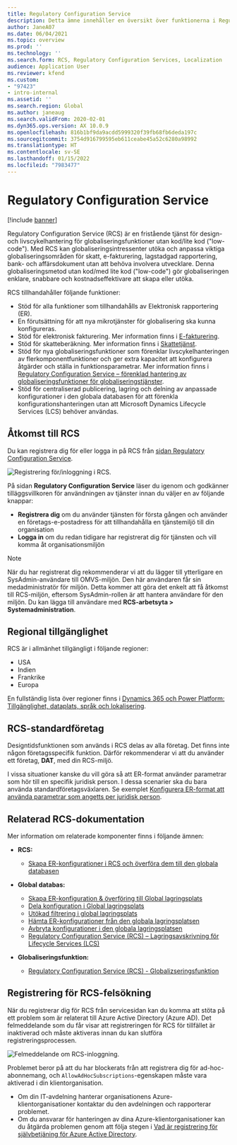 ```yaml
---
title: Regulatory Configuration Service
description: Detta ämne innehåller en översikt över funktionerna i Regulatory Configuration Service (OMS) och förklarar hur du öppnar tjänsten.
author: JaneA07
ms.date: 06/04/2021
ms.topic: overview
ms.prod: ''
ms.technology: ''
ms.search.form: RCS, Regulatory Configuration Services, Localization
audience: Application User
ms.reviewer: kfend
ms.custom:
- "97423"
- intro-internal
ms.assetid: ''
ms.search.region: Global
ms.author: janeaug
ms.search.validFrom: 2020-02-01
ms.dyn365.ops.version: AX 10.0.9
ms.openlocfilehash: 816b1bf9da9acdd5999320f39fb68fb6deda197c
ms.sourcegitcommit: 3754d916799595eb611ceabe45a52c6280a98992
ms.translationtype: HT
ms.contentlocale: sv-SE
ms.lasthandoff: 01/15/2022
ms.locfileid: "7983477"
---
```

# <a name="regulatory-configuration-service"></a>Regulatory Configuration Service

[!include [banner](../includes/banner.md)]

Regulatory Configuration Service (RCS) är en fristående tjänst för design- och livscykelhantering för globaliseringsfunktioner utan kod/lite kod ("low-code"). Med RCS kan globaliseringsintressenter utöka och anpassa viktiga globaliseringsområden för skatt, e-fakturering, lagstadgad rapportering, bank- och affärsdokument utan att behöva involvera utvecklare. Denna globaliseringsmetod utan kod/med lite kod ("low-code") gör globaliseringen enklare, snabbare och kostnadseffektivare att skapa eller utöka.

RCS tillhandahåller följande funktioner:

- Stöd för alla funktioner som tillhandahålls av Elektronisk rapportering (ER).
- En förutsättning för att nya mikrotjänster för globalisering ska kunna konfigureras.
- Stöd för elektronisk fakturering. Mer information finns i [E-fakturering](/dynamics365-release-plan/2021wave1/finance-operations/dynamics365-finance/electronic-invoicing-add-on-dynamics-365-ga).
- Stöd för skatteberäkning. Mer information finns i [Skattetjänst](/dynamics365-release-plan/2021wave1/finance-operations/dynamics365-finance/tax-service-preview).
- Stöd för nya globaliseringsfunktioner som förenklar livscykelhanteringen av flerkomponentfunktioner och ger extra kapacitet att konfigurera åtgärder och ställa in funktionsparametrar. Mer information finns i [Regulatory Configuration Service – förenklad hantering av globaliseringsfunktioner för globaliseringstjänster](/dynamics365-release-plan/2021wave1/finance-operations/dynamics365-finance/regulatory-configuration-service-simplified-globalization-feature-management-globalization-services).
- Stöd för centraliserad publicering, lagring och delning av anpassade konfigurationer i den globala databasen för att förenkla konfigurationshanteringen utan att Microsoft Dynamics Lifecycle Services (LCS) behöver användas.

## <a name="access-rcs"></a>Åtkomst till RCS

Du kan registrera dig för eller logga in på RCS från [sidan Regulatory Configuration Service](https://marketing.configure.global.dynamics.com/).

![Registrering för/inloggning i RCS.](media/202103_RCS%20Marketing%20page_updated_1.jpg)

På sidan **Regulatory Configuration Service** läser du igenom och godkänner tilläggsvillkoren för användningen av tjänster innan du väljer en av följande knappar:

- **Registrera dig** om du använder tjänsten för första gången och använder en företags-e-postadress för att tillhandahålla en tjänstemiljö till din organisation
- **Logga in** om du redan tidigare har registrerat dig för tjänsten och vill komma åt organisationsmiljön

> [!NOTE] 
> När du har registrerat dig rekommenderar vi att du lägger till ytterligare en SysAdmin-användare till OMVS-miljön. Den här användaren får sin medadministratör för miljön. Detta kommer att göra det enkelt att få åtkomst till RCS-miljön, eftersom SysAdmin-rollen är att hantera användare för den miljön. Du kan lägga till användare med **RCS-arbetsyta > Systemadministration**.

## <a name="regional-availability"></a>Regional tillgänglighet

RCS är i allmänhet tillgängligt i följande regioner:

- USA
- Indien
- Frankrike
- Europa

En fullständig lista över regioner finns i [Dynamics 365 och Power Platform: Tillgänglighet, dataplats, språk och lokalisering](https://aka.ms/dynamics_365_international_availability_deck).

## <a name="rcs-default-company"></a>RCS-standardföretag

Designtidsfunktionen som används i RCS delas av alla företag. Det finns inte någon företagsspecifik funktion. Därför rekommenderar vi att du använder ett företag, **DAT**, med din RCS-miljö.

I vissa situationer kanske du vill göra så att ER-format använder parametrar som hör till en specifik juridisk person. I dessa scenarier ska du bara använda standardföretagsväxlaren. Se exemplet [Konfigurera ER-format att använda parametrar som angetts per juridisk person](../../fin-ops-core/dev-itpro/analytics/er-app-specific-parameters-configure-format.md).

## <a name="related-rcs-documentation"></a>Relaterad RCS-dokumentation

Mer information om relaterade komponenter finns i följande ämnen:

- **RCS:**

    - [Skapa ER-konfigurationer i RCS och överföra dem till den globala databasen](rcs-global-repo-upload.md)

- **Global databas:**

    - [Skapa ER-konfiguration & överföring till Global lagringsplats](rcs-global-repo-upload.md)
    - [Dela konfiguration i Global lagringsplats](rcs-global-repo-share-configuration.md)
    - [Utökad filtrering i global lagringsplats](enhanced-filtering-global-repo.md)
    - [Hämta ER-konfigurationer från den globala lagringsplatsen](../../fin-ops-core/dev-itpro/analytics/er-download-configurations-global-repo.md)
    - [Avbryta konfigurationer i den globala lagringsplatsen](discontinuing-configurations-rcs-global-repo.md)
    - [Regulatory Configuration Service (RCS) – Lagringsavskrivning för Lifecycle Services (LCS)](rcs-lcs-repo-dep-faq.md)

- **Globaliseringsfunktion:**

    - [Regulatory Configuration Service (RCS) - Globalizseringsfunktion](/dynamics365-release-plan/2021wave1/finance-operations/dynamics365-finance/regulatory-configuration-service-simplified-globalization-feature-management-globalization-services)


## <a name="troubleshooting-rcs-sign-up"></a>Registrering för RCS-felsökning

När du registrerar dig för RCS från servicesidan kan du komma att stöta på ett problem som är relaterat till Azure Active Directory (Azure AD). Det felmeddelande som du får visar att registreringen för RCS för tillfället är inaktiverad och måste aktiveras innan du kan slutföra registreringsprocessen.

![Felmeddelande om RCS-inloggning.](media/01_RCSSignUpError.jpg)

Problemet beror på att du har blockerats från att registrera dig för ad-hoc-abonnemang, och `AllowAdHocSubscriptions`-egenskapen måste vara aktiverad i din klientorganisation. 

- Om din IT-avdelning hanterar organisationens Azure-klientorganisationer kontaktar du den avdelningen och rapporterar problemet.
- Om du ansvarar för hanteringen av dina Azure-klientorganisationer kan du åtgärda problemen genom att följa stegen i [Vad är registrering för självbetjäning för Azure Active Directory](/azure/active-directory/enterprise-users/directory-self-service-signup#how-do-i-control-self-service-settings).

